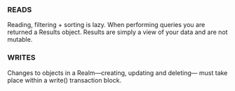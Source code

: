 
### READS

Reading, filtering + sorting is lazy.
When performing queries you are returned a Results object.
Results are simply a view of your data and are not mutable.


### WRITES

Changes to objects in a Realm—creating, updating and deleting—
must take place within a write() transaction block.

